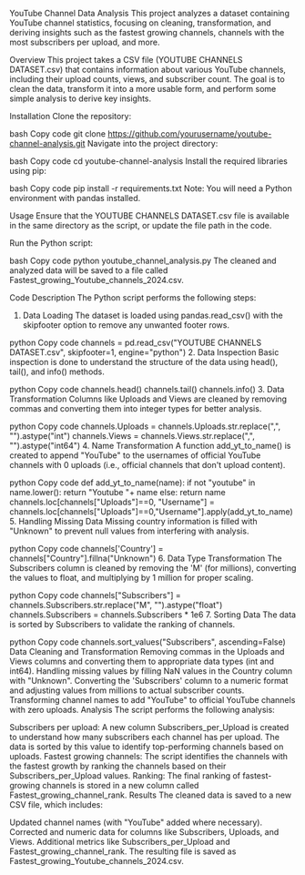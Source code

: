 YouTube Channel Data Analysis
This project analyzes a dataset containing YouTube channel statistics, focusing on cleaning, transformation, and deriving insights such as the fastest growing channels, 
channels with the most subscribers per upload, and more.


Overview
This project takes a CSV file (YOUTUBE CHANNELS DATASET.csv) that contains information about various YouTube channels, including their upload counts, views, and subscriber count. The goal is to clean the data, transform it into a more usable form, and perform some simple analysis to derive key insights.

Installation
Clone the repository:

bash
Copy code
git clone https://github.com/yourusername/youtube-channel-analysis.git
Navigate into the project directory:

bash
Copy code
cd youtube-channel-analysis
Install the required libraries using pip:

bash
Copy code
pip install -r requirements.txt
Note: You will need a Python environment with pandas installed.

Usage
Ensure that the YOUTUBE CHANNELS DATASET.csv file is available in the same directory as the script, or update the file path in the code.

Run the Python script:

bash
Copy code
python youtube_channel_analysis.py
The cleaned and analyzed data will be saved to a file called Fastest_growing_Youtube_channels_2024.csv.

Code Description
The Python script performs the following steps:

1. Data Loading
The dataset is loaded using pandas.read_csv() with the skipfooter option to remove any unwanted footer rows.

python
Copy code
channels = pd.read_csv("YOUTUBE CHANNELS DATASET.csv", skipfooter=1, engine="python")
2. Data Inspection
Basic inspection is done to understand the structure of the data using head(), tail(), and info() methods.

python
Copy code
channels.head()
channels.tail()
channels.info()
3. Data Transformation
Columns like Uploads and Views are cleaned by removing commas and converting them into integer types for better analysis.

python
Copy code
channels.Uploads = channels.Uploads.str.replace(",", "").astype("int")
channels.Views = channels.Views.str.replace(",", "").astype("int64")
4. Name Transformation
A function add_yt_to_name() is created to append "YouTube" to the usernames of official YouTube channels with 0 uploads (i.e., official channels that don't upload content).

python
Copy code
def add_yt_to_name(name):
    if not "youtube" in name.lower():
        return "Youtube "+ name
    else:
        return name
channels.loc[channels["Uploads"]==0, "Username"] = channels.loc[channels["Uploads"]==0,"Username"].apply(add_yt_to_name)
5. Handling Missing Data
Missing country information is filled with "Unknown" to prevent null values from interfering with analysis.

python
Copy code
channels['Country'] = channels["Country"].fillna("Unknown")
6. Data Type Transformation
The Subscribers column is cleaned by removing the 'M' (for millions), converting the values to float, and multiplying by 1 million for proper scaling.

python
Copy code
channels["Subscribers"] = channels.Subscribers.str.replace("M", "").astype("float")
channels.Subscribers = channels.Subscribers * 1e6
7. Sorting Data
The data is sorted by Subscribers to validate the ranking of channels.

python
Copy code
channels.sort_values("Subscribers", ascending=False)
Data Cleaning and Transformation
Removing commas in the Uploads and Views columns and converting them to appropriate data types (int and int64).
Handling missing values by filling NaN values in the Country column with "Unknown".
Converting the 'Subscribers' column to a numeric format and adjusting values from millions to actual subscriber counts.
Transforming channel names to add "YouTube" to official YouTube channels with zero uploads.
Analysis
The script performs the following analysis:

Subscribers per upload: A new column Subscribers_per_Upload is created to understand how many subscribers each channel has per upload. The data is sorted by this value to identify top-performing channels based on uploads.
Fastest growing channels: The script identifies the channels with the fastest growth by ranking the channels based on their Subscribers_per_Upload values.
Ranking: The final ranking of fastest-growing channels is stored in a new column called Fastest_growing_channel_rank.
Results
The cleaned data is saved to a new CSV file, which includes:

Updated channel names (with "YouTube" added where necessary).
Corrected and numeric data for columns like Subscribers, Uploads, and Views.
Additional metrics like Subscribers_per_Upload and Fastest_growing_channel_rank.
The resulting file is saved as Fastest_growing_Youtube_channels_2024.csv.
